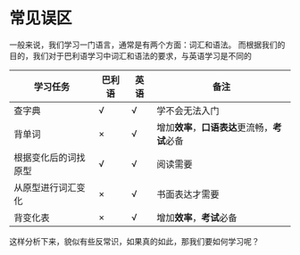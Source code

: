 # 常见误区

一般来说，我们学习一门语言，通常是有两个方面：词汇和语法。
而根据我们的目的，我们对于巴利语学习中词汇和语法的要求，与英语学习是不同的

|学习任务|巴利语|英语|备注|
|-|-|-|-|
|查字典|√|√|学不会无法入门|
|背单词|×|√|增加**效率**，**口语表达**更流畅，**考试**必备|
|根据变化后的词找原型|√|√|阅读需要|
|从原型进行词汇变化|×|√|书面表达才需要|
|背变化表|×|√|增加**效率**，**考试**必备|

这样分析下来，貌似有些反常识，如果真的如此，那我们要如何学习呢？